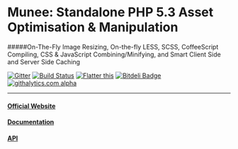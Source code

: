 Munee: Standalone PHP 5.3 Asset Optimisation &amp; Manipulation
===============================================================

#####On-The-Fly Image Resizing, On-the-fly LESS, SCSS, CoffeeScript Compiling, CSS &amp; JavaScript Combining/Minifying, and Smart Client Side and Server Side Caching

[![Gitter](https://badges.gitter.im/Join%20Chat.svg)](https://gitter.im/meenie/munee?utm_source=badge&utm_medium=badge&utm_campaign=pr-badge&utm_content=badge)
[![Build Status](https://secure.travis-ci.org/meenie/munee.png?branch=master)](http://travis-ci.org/meenie/munee)
[![Flatter this](http://api.flattr.com/button/flattr-badge-large.png)](http://flattr.com/thing/1191331/)
[![Bitdeli Badge](https://d2weczhvl823v0.cloudfront.net/meenie/munee/trend.png)](https://bitdeli.com/free "Bitdeli Badge")
[![githalytics.com alpha](https://cruel-carlota.pagodabox.com/52ec078beb235f390c05c38ccf8ea852 "githalytics.com")](http://githalytics.com/meenie/munee)

---

#### [Official Website](http://mun.ee)
#### [Documentation](http://mun.ee/Introducing_Munee)
#### [API](http://mun.ee/api/index.html)
